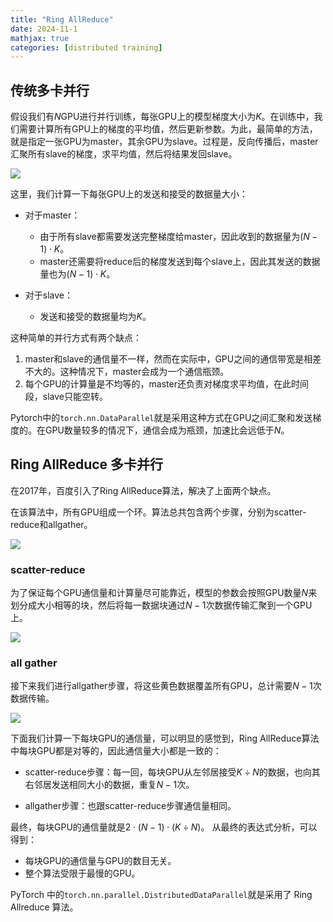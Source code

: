 ```yaml
---
title: "Ring AllReduce"
date: 2024-11-1
mathjax: true
categories: [distributed training]
---
```


## 传统多卡并行

假设我们有$N$GPU进行并行训练，每张GPU上的模型梯度大小为$K$。在训练中，我们需要计算所有GPU上的梯度的平均值，然后更新参数。为此，最简单的方法，就是指定一张GPU为master，其余GPU为slave。过程是，反向传播后，master汇聚所有slave的梯度，求平均值，然后将结果发回slave。

![](https://blog-assets.unvs.cc/2021/05/ring-allreduce-fig1.webp)

这里，我们计算一下每张GPU上的发送和接受的数据量大小：
- 对于master：
    - 由于所有slave都需要发送完整梯度给master，因此收到的数据量为$(N - 1) \cdot K$。
    - master还需要将reduce后的梯度发送到每个slave上，因此其发送的数据量也为$(N - 1) \cdot K$。

- 对于slave：
    - 发送和接受的数据量均为$K$。

这种简单的并行方式有两个缺点：
1. master和slave的通信量不一样，然而在实际中，GPU之间的通信带宽是相差不大的。这种情况下，master会成为一个通信瓶颈。
2. 每个GPU的计算量是不均等的，master还负责对梯度求平均值，在此时间段，slave只能空转。

Pytorch中的`torch.nn.DataParallel`就是采用这种方式在GPU之间汇聚和发送梯度的。在GPU数量较多的情况下，通信会成为瓶颈，加速比会远低于$N$。

## Ring AllReduce 多卡并行
在2017年，百度引入了Ring AllReduce算法，解决了上面两个缺点。

在该算法中，所有GPU组成一个环。算法总共包含两个步骤，分别为scatter-reduce和allgather。

![](https://blog-assets.unvs.cc/2021/05/ring-allreduce-fig2.webp)

### scatter-reduce
为了保证每个GPU通信量和计算量尽可能靠近，模型的参数会按照GPU数量$N$来划分成大小相等的块，然后将每一数据块通过$N - 1$次数据传输汇聚到一个GPU上。

![](https://blog-assets.unvs.cc/2021/05/ring-allreduce-fig3.webp)

### all gather
接下来我们进行allgather步骤，将这些黄色数据覆盖所有GPU，总计需要$N - 1$次数据传输。

![](https://blog-assets.unvs.cc/2021/05/ring-allreduce-fig4.webp)

下面我们计算一下每块GPU的通信量，可以明显的感觉到，Ring AllReduce算法中每块GPU都是对等的，因此通信量大小都是一致的：
- scatter-reduce步骤：每一回，每块GPU从左邻居接受$K \div N$的数据，也向其右邻居发送相同大小的数据，重复$N - 1$次。

- allgather步骤：也跟scatter-reduce步骤通信量相同。

最终，每块GPU的通信量就是$2 \cdot (N - 1) \cdot (K \div N)$。
从最终的表达式分析，可以得到：
- 每块GPU的通信量与GPU的数目无关。
- 整个算法受限于最慢的GPU。 

PyTorch 中的`torch.nn.parallel.DistributedDataParallel`就是采用了 Ring Allreduce 算法。